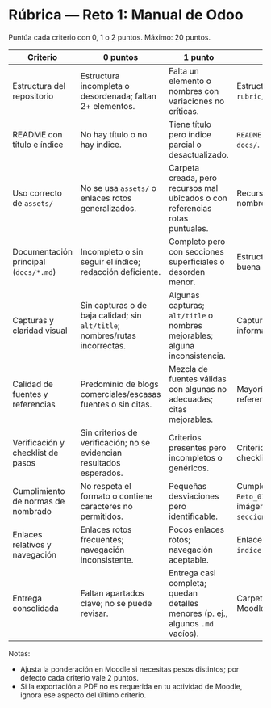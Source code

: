 # Rúbrica — Reto 1: Manual de Odoo

Puntúa cada criterio con 0, 1 o 2 puntos. Máximo: 20 puntos.

| Criterio | 0 puntos | 1 punto | 2 puntos |
|---|---|---|---|
| Estructura del repositorio | Estructura incompleta o desordenada; faltan 2+ elementos. | Falta un elemento o nombres con variaciones no críticas. | Estructura exacta: `docs/` (00–11 + 99), `assets/img/`, `rubric/`, `README.md`. |
| README con título e índice | No hay título o no hay índice. | Tiene título pero índice parcial o desactualizado. | `README.md` con título claro e índice alineado con `docs/`. |
| Uso correcto de `assets/` | No se usa `assets/` o enlaces rotos generalizados. | Carpeta creada, pero recursos mal ubicados o con referencias rotas puntuales. | Recursos en `assets/img/<NN-seccion>/` con nombres esperados y referenciados desde los `.md`. |
| Documentación principal (`docs/*.md`) | Incompleto o sin seguir el índice; redacción deficiente. | Completo pero con secciones superficiales o desorden menor. | Estructurado, completo y coherente con el índice; buena redacción. |
| Capturas y claridad visual | Sin capturas o de baja calidad; sin `alt/title`; nombres/rutas incorrectas. | Algunas capturas; `alt/title` o nombres mejorables; alguna inconsistencia. | Capturas nítidas y numeradas; `alt/title` informativos; rutas relativas correctas. |
| Calidad de fuentes y referencias | Predominio de blogs comerciales/escasas fuentes o sin citas. | Mezcla de fuentes válidas con algunas no adecuadas; citas mejorables. | Mayoría de fuentes oficiales o artículos técnicos; referencias precisas; enlace a vídeo si aplica. |
| Verificación y checklist de pasos | Sin criterios de verificación; no se evidencian resultados esperados. | Criterios presentes pero incompletos o genéricos. | Criterios claros por paso; resultados verificables; checklist en `11-tips_y_checklist.md`. |
| Cumplimiento de normas de nombrado | No respeta el formato o contiene caracteres no permitidos. | Pequeñas desviaciones pero identificable. | Cumple exactamente: carpeta `Reto_01_Manual_Odoo_NombreAlumno_ApellidosAlumno`; imágenes `assets/img/<NN-seccion>/pasoNN_descripcion-kebab.png`. |
| Enlaces relativos y navegación | Enlaces rotos frecuentes; navegación inconsistente. | Pocos enlaces rotos; navegación aceptable. | Enlaces relativos correctos entre `docs`; índice en `01-indice.md` y enlaces cruzados operativos. |
| Entrega consolidada | Faltan apartados clave; no se puede revisar. | Entrega casi completa; quedan detalles menores (p. ej., algunos `.md` vacíos). | Carpeta entregable completa y lista para revisión; si Moodle exige PDF único, exportación correcta. |

Notas:
- Ajusta la ponderación en Moodle si necesitas pesos distintos; por defecto cada criterio vale 2 puntos.
- Si la exportación a PDF no es requerida en tu actividad de Moodle, ignora ese aspecto del último criterio.

